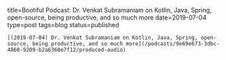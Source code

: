 
title=Bootiful Podcast: Dr. Venkat Subramaniam on Kotlin, Java, Spring, open-source, being productive, and so much more
date=2019-07-04
type=post
tags=blog
status=published
~~~~~~
[(2019-07-04) Dr. Venkat Subramaniam on Kotlin, Java, Spring, open-source, being productive, and so much more](/podcasts/9e69e673-3dbc-4860-9209-b2a6360e7f12/produced-audio) 
            